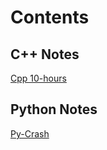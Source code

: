 # Contents

## C++ Notes

[Cpp 10-hours](https://www.youtube.com/channel/UCl5-BV9aRaeDVohpE4sqJiQ)

## Python Notes

[Py-Crash](https://ehmatthes.github.io/pcc_2e/regular_index/)

